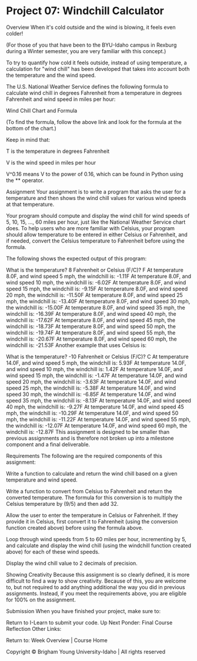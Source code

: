 # Project 07: Windchill Calculator

Overview
When it's cold outside and the wind is blowing, it feels even colder!

(For those of you that have been to the BYU-Idaho campus in Rexburg during a Winter semester, you are very familiar with this concept.)

To try to quantify how cold it feels outside, instead of using temperature, a calculation for "wind chill" has been developed that takes into account both the temperature and the wind speed.

The U.S. National Weather Service defines the following formula to calculate wind chill in degrees Fahrenheit from a temperature in degrees Fahrenheit and wind speed in miles per hour:

Wind Chill Chart and Formula

(To find the formula, follow the above link and look for the formula at the bottom of the chart.)

Keep in mind that:

T is the temperature in degrees Fahrenheit

V is the wind speed in miles per hour

V^0.16 means V to the power of 0.16, which can be found in Python using the ** operator.

Assignment
Your assignment is to write a program that asks the user for a temperature and then shows the wind chill values for various wind speeds at that temperature.

Your program should compute and display the wind chill for wind speeds of 5, 10, 15, ..., 60 miles per hour, just like the National Weather Service chart does. To help users who are more familiar with Celsius, your program should allow temperature to be entered in either Celsius or Fahrenheit, and if needed, convert the Celsius temperature to Fahrenheit before using the formula.

The following shows the expected output of this program:


What is the temperature? 8
Fahrenheit or Celsius (F/C)? F
At temperature 8.0F, and wind speed 5 mph, the windchill is: -1.11F
At temperature 8.0F, and wind speed 10 mph, the windchill is: -6.02F
At temperature 8.0F, and wind speed 15 mph, the windchill is: -9.15F
At temperature 8.0F, and wind speed 20 mph, the windchill is: -11.50F
At temperature 8.0F, and wind speed 25 mph, the windchill is: -13.40F
At temperature 8.0F, and wind speed 30 mph, the windchill is: -15.00F
At temperature 8.0F, and wind speed 35 mph, the windchill is: -16.39F
At temperature 8.0F, and wind speed 40 mph, the windchill is: -17.62F
At temperature 8.0F, and wind speed 45 mph, the windchill is: -18.73F
At temperature 8.0F, and wind speed 50 mph, the windchill is: -19.74F
At temperature 8.0F, and wind speed 55 mph, the windchill is: -20.67F
At temperature 8.0F, and wind speed 60 mph, the windchill is: -21.53F
Another example that uses Celsius is:


What is the temperature? -10
Fahrenheit or Celsius (F/C)? C
At temperature 14.0F, and wind speed 5 mph, the windchill is: 5.93F
At temperature 14.0F, and wind speed 10 mph, the windchill is: 1.42F
At temperature 14.0F, and wind speed 15 mph, the windchill is: -1.47F
At temperature 14.0F, and wind speed 20 mph, the windchill is: -3.63F
At temperature 14.0F, and wind speed 25 mph, the windchill is: -5.38F
At temperature 14.0F, and wind speed 30 mph, the windchill is: -6.85F
At temperature 14.0F, and wind speed 35 mph, the windchill is: -8.13F
At temperature 14.0F, and wind speed 40 mph, the windchill is: -9.27F
At temperature 14.0F, and wind speed 45 mph, the windchill is: -10.29F
At temperature 14.0F, and wind speed 50 mph, the windchill is: -11.22F
At temperature 14.0F, and wind speed 55 mph, the windchill is: -12.07F
At temperature 14.0F, and wind speed 60 mph, the windchill is: -12.87F
This assignment is designed to be smaller than previous assignments and is therefore not broken up into a milestone component and a final deliverable.

Requirements
The following are the required components of this assignment:

Write a function to calculate and return the wind chill based on a given temperature and wind speed.

Write a function to convert from Celsius to Fahrenheit and return the converted temperature. The formula for this conversion is to multiply the Celsius temperature by (9/5) and then add 32.

Allow the user to enter the temperature in Celsius or Fahrenheit. If they provide it in Celsius, first convert it to Fahrenheit (using the conversion function created above) before using the formula above.

Loop through wind speeds from 5 to 60 miles per hour, incrementing by 5, and calculate and display the wind chill (using the windchill function created above) for each of these wind speeds.

Display the wind chill value to 2 decimals of precision.

Showing Creativity
Because this assignment is so clearly defined, it is more difficult to find a way to show creativity. Because of this, you are welcome to, but not required to add anything additional the way you did in previous assignments. Instead, if you meet the requirements above, you are eligible for 100% on the assignment.

Submission
When you have finished your project, make sure to:

Return to I-Learn to submit your code.
Up Next
Ponder: Final Course Reflection
Other Links:

Return to: Week Overview | Course Home

Copyright © Brigham Young University-Idaho | All rights reserved